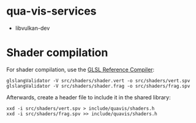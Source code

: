 # qua-vis-services

* libvulkan-dev

# Shader compilation
For shader compilation, use the [GLSL Reference Compiler](https://www.khronos.org/opengles/sdk/tools/Reference-Compiler/):

```
glslangValidator -V src/shaders/shader.vert -o src/shaders/vert.spv
glslangValidator -V src/shaders/shader.frag -o src/shaders/frag.spv
```

Afterwards, create a header file to include it in the shared library:

```
xxd -i src/shaders/vert.spv > include/quavis/shaders.h
xxd -i src/shaders/frag.spv >> include/quavis/shaders.h
```
